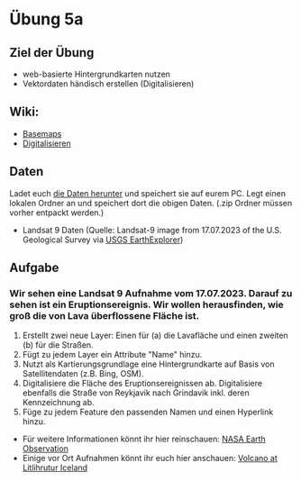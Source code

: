 # Übung 5a
## Ziel der Übung
* web-basierte Hintergrundkarten nutzen
* Vektordaten händisch erstellen (Digitalisieren)

## Wiki:
* [Basemaps](https://courses.gistools.geog.uni-heidelberg.de/giscience/gis-einfuehrung/wikis/qgis-Basemaps)
* [Digitalisieren](https://courses.gistools.geog.uni-heidelberg.de/giscience/gis-einfuehrung/wikis/qgis-Digitalisierung)

## Daten
Ladet euch [die Daten herunter](exercise_05a_data_iceland.zip) und speichert sie auf eurem PC. Legt einen lokalen Ordner an und speichert dort die obigen Daten. (.zip Ordner müssen vorher entpackt werden.)
* Landsat 9 Daten (Quelle: Landsat-9 image from 17.07.2023 of the U.S. Geological Survey via [USGS EarthExplorer](https://earthexplorer.usgs.gov/))

## Aufgabe
### Wir sehen eine Landsat 9 Aufnahme vom 17.07.2023. Darauf zu sehen ist ein Eruptionsereignis. Wir wollen herausfinden, wie groß die von Lava überflossene Fläche ist.

1. Erstellt zwei neue Layer: Einen für (a) die Lavafläche und einen zweiten (b) für die Straßen.
2. Fügt zu jedem Layer ein Attribute "Name" hinzu.
3. Nutzt als Kartierungsgrundlage eine Hintergrundkarte auf Basis von Satellitendaten (z.B. Bing, OSM).
4. Digitalisiere die Fläche des Eruptionsereignissen ab. Digitalisiere ebenfalls die Straße von Reykjavik nach Grindavik inkl. deren Kennzeichnung ab.
5. Füge zu jedem Feature den passenden Namen und einen Hyperlink hinzu.

* Für weitere Informationen könnt ihr hier reinschauen: [NASA Earth Observation](https://earthobservatory.nasa.gov/images/151653/lava-and-smoke-blanket-fagradalsfjall)
* Einige vor Ort Aufnahmen könnt ihr euch hier anschauen: [Volcano at Litlihrutur Iceland](https://www.youtube.com/watch?time_continue=269&v=tvxbKWxmfXk&embeds_referring_euri=https%3A%2F%2Fwww.bing.com%2F&embeds_referring_origin=https%3A%2F%2Fwww.bing.com&source_ve_path=MTM5MTE3LDEzOTExNywyMzg1MQ&feature=emb_title)
